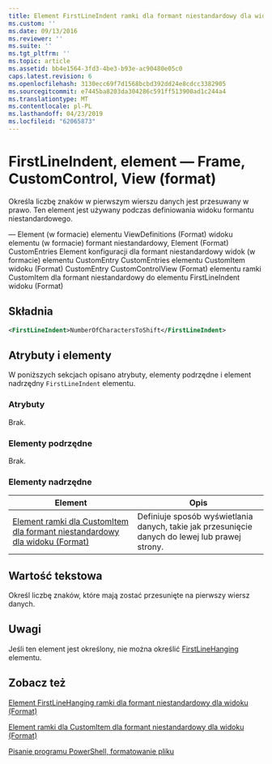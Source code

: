 ```yaml
---
title: Element FirstLineIndent ramki dla formant niestandardowy dla widoku (Format) | Dokumentacja firmy Microsoft
ms.custom: ''
ms.date: 09/13/2016
ms.reviewer: ''
ms.suite: ''
ms.tgt_pltfrm: ''
ms.topic: article
ms.assetid: bb4e1564-3fd3-4be3-b93e-ac90480e05c0
caps.latest.revision: 6
ms.openlocfilehash: 3130ecc69f7d1568bcbd392dd24e8cdcc3382905
ms.sourcegitcommit: e7445ba8203da304286c591ff513900ad1c244a4
ms.translationtype: MT
ms.contentlocale: pl-PL
ms.lasthandoff: 04/23/2019
ms.locfileid: "62065873"
---
```

# <a name="firstlineindent-element-for-frame-for-customcontrol-for-view-format"></a>FirstLineIndent, element — Frame, CustomControl, View (format)

Określa liczbę znaków w pierwszym wierszu danych jest przesuwany w prawo. Ten element jest używany podczas definiowania widoku formantu niestandardowego.

— Element (w formacie) elementu ViewDefinitions (Format) widoku elementu (w formacie) formant niestandardowy, Element (Format) CustomEntries Element konfiguracji dla formant niestandardowy widok (w formacie) elementu CustomEntry CustomEntries elementu CustomItem widoku (Format) CustomEntry CustomControlView (Format) elementu ramki CustomItem dla formant niestandardowy do elementu FirstLineIndent widoku (Format)

## <a name="syntax"></a>Składnia

```xml
<FirstLineIndent>NumberOfCharactersToShift</FirstLineIndent>
```

## <a name="attributes-and-elements"></a>Atrybuty i elementy

W poniższych sekcjach opisano atrybuty, elementy podrzędne i element nadrzędny `FirstLineIndent` elementu.

### <a name="attributes"></a>Atrybuty

Brak.

### <a name="child-elements"></a>Elementy podrzędne

Brak.

### <a name="parent-elements"></a>Elementy nadrzędne

|Element|Opis|
|-------------|-----------------|
|[Element ramki dla CustomItem dla formant niestandardowy dla widoku (Format)](./frame-element-for-customitem-for-customcontrol-for-view-format.md)|Definiuje sposób wyświetlania danych, takie jak przesunięcie danych do lewej lub prawej strony.|

## <a name="text-value"></a>Wartość tekstowa

Określ liczbę znaków, które mają zostać przesunięte na pierwszy wiersz danych.

## <a name="remarks"></a>Uwagi

Jeśli ten element jest określony, nie można określić [FirstLineHanging](./firstlinehanging-element-for-frame-for-customcontrol-for-view-format.md) elementu.

## <a name="see-also"></a>Zobacz też

[Element FirstLineHanging ramki dla formant niestandardowy dla widoku (Format)](./firstlinehanging-element-for-frame-for-customcontrol-for-view-format.md)

[Element ramki dla CustomItem dla formant niestandardowy dla widoku (Format)](./frame-element-for-customitem-for-customcontrol-for-view-format.md)

[Pisanie programu PowerShell, formatowanie pliku](./writing-a-powershell-formatting-file.md)
